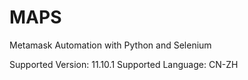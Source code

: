 # MAPS
Metamask Automation with Python and Selenium

Supported Version: 11.10.1
Supported Language: CN-ZH